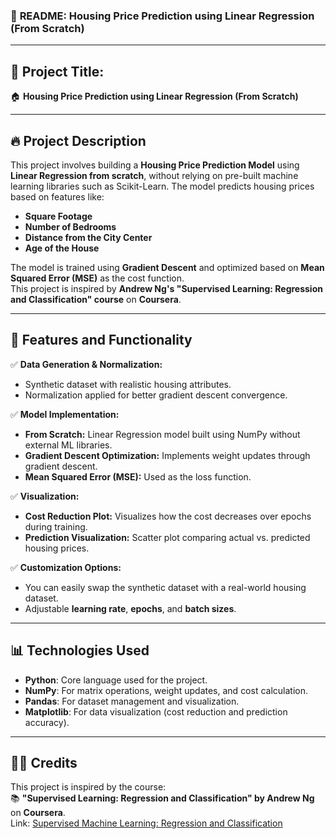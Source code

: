 ### 📝 **README: Housing Price Prediction using Linear Regression (From Scratch)**

---

## 📌 **Project Title:**  
🏠 **Housing Price Prediction using Linear Regression (From Scratch)**  

---

## 🔥 **Project Description**

This project involves building a **Housing Price Prediction Model** using **Linear Regression from scratch**, without relying on pre-built machine learning libraries such as Scikit-Learn. The model predicts housing prices based on features like:
- **Square Footage**
- **Number of Bedrooms**
- **Distance from the City Center**
- **Age of the House**

The model is trained using **Gradient Descent** and optimized based on **Mean Squared Error (MSE)** as the cost function.  
This project is inspired by **Andrew Ng's "Supervised Learning: Regression and Classification" course** on **Coursera**.

---

## 🚀 **Features and Functionality**
✅ **Data Generation & Normalization:**  
- Synthetic dataset with realistic housing attributes.  
- Normalization applied for better gradient descent convergence.  

✅ **Model Implementation:**  
- **From Scratch:** Linear Regression model built using NumPy without external ML libraries.  
- **Gradient Descent Optimization:** Implements weight updates through gradient descent.  
- **Mean Squared Error (MSE):** Used as the loss function.  

✅ **Visualization:**  
- **Cost Reduction Plot:** Visualizes how the cost decreases over epochs during training.  
- **Prediction Visualization:** Scatter plot comparing actual vs. predicted housing prices.  

✅ **Customization Options:**  
- You can easily swap the synthetic dataset with a real-world housing dataset.  
- Adjustable **learning rate**, **epochs**, and **batch sizes**.

---

## 📊 **Technologies Used**
- **Python**: Core language used for the project.  
- **NumPy**: For matrix operations, weight updates, and cost calculation.  
- **Pandas**: For dataset management and visualization.  
- **Matplotlib**: For data visualization (cost reduction and prediction accuracy).  

---

## 👨‍🏫 **Credits**
This project is inspired by the course:  
📚 **"Supervised Learning: Regression and Classification" by Andrew Ng** on **Coursera**.  
Link: [Supervised Machine Learning: Regression and Classification](https://www.coursera.org/learn/machine-learning)  

